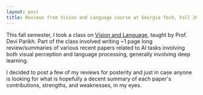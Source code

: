 ```yaml
---
layout: post
title: Reviews from Vision and Language course at Georgia Tech, Fall 2017
---
```


This fall semester, I took a class on [Vision and Language](http://www.prism.gatech.edu/~arjun9/CS8803_CVL_Fall17/), taught by Prof. Devi Parikh. Part of the class involved writing ~1 page long review/summaries of various recent papers related to AI tasks involving both visual perception and language processing, generally involving deep learning. 

I decided to post a few of my reviews for posterity and just in case anyone is looking for what is hopefully a decent summary of each paper's contributions, strengths, and weaknesses, in my eyes.

